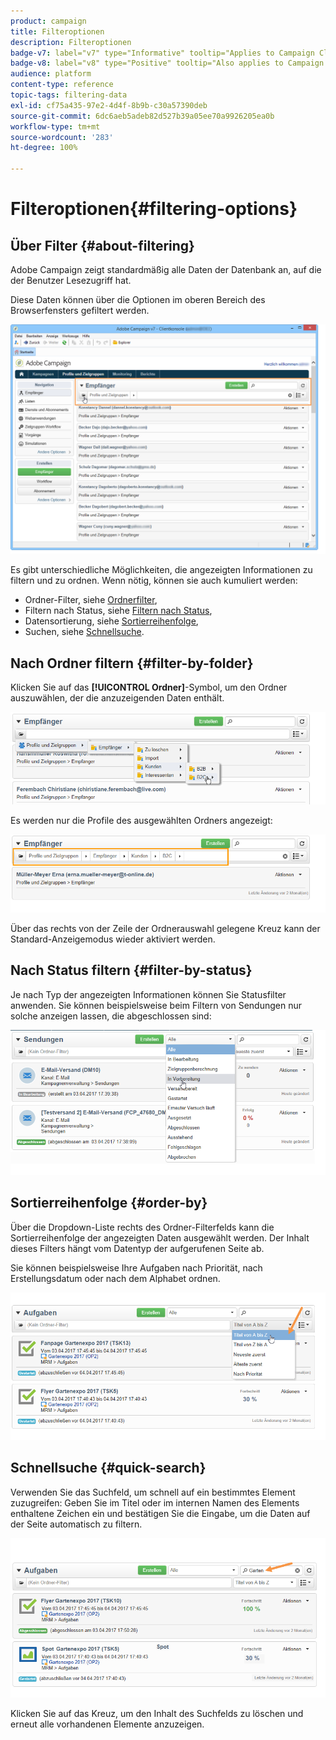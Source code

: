 ```yaml
---
product: campaign
title: Filteroptionen
description: Filteroptionen
badge-v7: label="v7" type="Informative" tooltip="Applies to Campaign Classic v7"
badge-v8: label="v8" type="Positive" tooltip="Also applies to Campaign v8"
audience: platform
content-type: reference
topic-tags: filtering-data
exl-id: cf75a435-97e2-4d4f-8b9b-c30a57390deb
source-git-commit: 6dc6aeb5adeb82d527b39a05ee70a9926205ea0b
workflow-type: tm+mt
source-wordcount: '283'
ht-degree: 100%

---
```


# Filteroptionen{#filtering-options}



## Über Filter {#about-filtering}

Adobe Campaign zeigt standardmäßig alle Daten der Datenbank an, auf die der Benutzer Lesezugriff hat.

Diese Daten können über die Optionen im oberen Bereich des Browserfensters gefiltert werden.

![](assets/filter_web_zone.png)

Es gibt unterschiedliche Möglichkeiten, die angezeigten Informationen zu filtern und zu ordnen. Wenn nötig, können sie auch kumuliert werden:

* Ordner-Filter, siehe [Ordnerfilter](#filter-by-folder),
* Filtern nach Status, siehe [Filtern nach Status](#filter-by-status),
* Datensortierung, siehe [Sortierreihenfolge](#order-by),
* Suchen, siehe [Schnellsuche](#quick-search).

## Nach Ordner filtern {#filter-by-folder}

Klicken Sie auf das **[!UICONTROL Ordner]**-Symbol, um den Ordner auszuwählen, der die anzuzeigenden Daten enthält.

![](assets/filter_web_select_folder.png)

Es werden nur die Profile des ausgewählten Ordners angezeigt:

![](assets/filter_web_folder_display.png)

Über das rechts von der Zeile der Ordnerauswahl gelegene Kreuz kann der Standard-Anzeigemodus wieder aktiviert werden.

## Nach Status filtern {#filter-by-status}

Je nach Typ der angezeigten Informationen können Sie Statusfilter anwenden. Sie können beispielsweise beim Filtern von Sendungen nur solche anzeigen lassen, die abgeschlossen sind:

![](assets/d_ncs_user_interface_filter_delivery.png)

## Sortierreihenfolge {#order-by}

Über die Dropdown-Liste rechts des Ordner-Filterfelds kann die Sortierreihenfolge der angezeigten Daten ausgewählt werden. Der Inhalt dieses Filters hängt vom Datentyp der aufgerufenen Seite ab.

Sie können beispielsweise Ihre Aufgaben nach Priorität, nach Erstellungsdatum oder nach dem Alphabet ordnen.

![](assets/order_data_sample.png)

## Schnellsuche {#quick-search}

Verwenden Sie das Suchfeld, um schnell auf ein bestimmtes Element zuzugreifen: Geben Sie im Titel oder im internen Namen des Elements enthaltene Zeichen ein und bestätigen Sie die Eingabe, um die Daten auf der Seite automatisch zu filtern.

![](assets/d_ncs_user_interface_filter_search.png)

Klicken Sie auf das Kreuz, um den Inhalt des Suchfelds zu löschen und erneut alle vorhandenen Elemente anzuzeigen.
